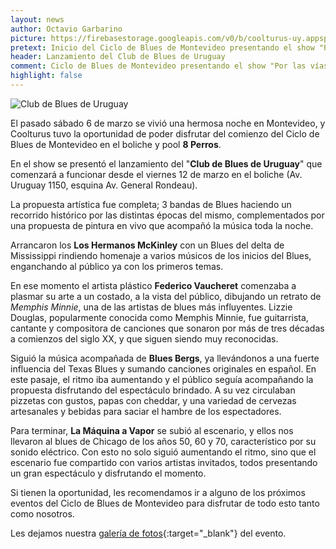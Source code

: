 ```yaml
---
layout: news
author: Octavio Garbarino
picture: https://firebasestorage.googleapis.com/v0/b/coolturus-uy.appspot.com/o/news%2Fclubdeblues.png?alt=media&token=2a0b375c-fe34-4e51-802f-bb1e8bf7ee41
pretext: Inicio del Ciclo de Blues de Montevideo presentando el show "Por las vías del Blues" donde estuvieron Los Hermanos McKinely, Blues Bergs, La Máquina a Vapor y Federico Vaucheret.
header: Lanzamiento del Club de Blues de Uruguay
comment: Ciclo de Blues de Montevideo presentando el show "Por las vías del Blues"
highlight: false
---
```

<div class="image-box">
<img src="https://firebasestorage.googleapis.com/v0/b/coolturus-uy.appspot.com/o/news%2Fclubdeblues.png?alt=media&token=2a0b375c-fe34-4e51-802f-bb1e8bf7ee41" alt="Club de Blues de Uruguay"></div>

El pasado sábado 6 de marzo se vivió una hermosa noche en Montevideo, y Coolturus tuvo la oportunidad de poder disfrutar del comienzo del Ciclo de Blues de Montevideo en el boliche y pool **8 Perros**.

En el show se presentó el lanzamiento del "**Club de Blues de Uruguay**" que comenzará a funcionar desde el viernes 12 de marzo en el boliche (Av. Uruguay 1150, esquina Av. General Rondeau).

La propuesta artística fue completa; 3 bandas de Blues haciendo un recorrido histórico por las distintas épocas del mismo, complementados por una propuesta de pintura en vivo que acompañó la música toda la noche.

Arrancaron los **Los Hermanos McKinley** con un Blues del delta de Mississippi rindiendo homenaje a varios músicos de los inicios del Blues, enganchando al público ya con los primeros temas.

En ese momento el artista plástico **Federico Vaucheret** comenzaba a plasmar su arte a un costado, a la vista del público, dibujando un retrato de *Memphis Minnie*, una de las artistas de blues más influyentes. Lizzie Douglas, popularmente conocida como Memphis Minnie, fue guitarrista, cantante y compositora de canciones que sonaron por más de tres décadas a comienzos del siglo XX, y que siguen siendo muy reconocidas.

Siguió la música acompañada de **Blues Bergs**, ya llevándonos a una fuerte influencia del Texas Blues y sumando canciones originales en español. En este pasaje, el ritmo iba aumentando y el público seguía acompañando la propuesta disfrutando del espectáculo brindado. A su vez circulaban pizzetas con gustos, papas con cheddar, y una variedad de cervezas artesanales y bebidas para saciar el hambre de los espectadores.

Para terminar, **La Máquina a Vapor** se subió al escenario, y ellos nos llevaron al blues de Chicago de los años 50, 60 y 70, característico por su sonido eléctrico. Con esto no solo siguió aumentando el ritmo, sino que el escenario fue compartido con varios artistas invitados, todos presentando un gran espectáculo y disfrutando el momento.

Si tienen la oportunidad, les recomendamos ir a alguno de los próximos eventos del Ciclo de Blues de Montevideo para disfrutar de todo esto tanto como nosotros.

Les dejamos nuestra [galería de fotos](https://www.facebook.com/media/set/?vanity=coolturusuy&set=a.169397224995336){:target="_blank"} del evento.